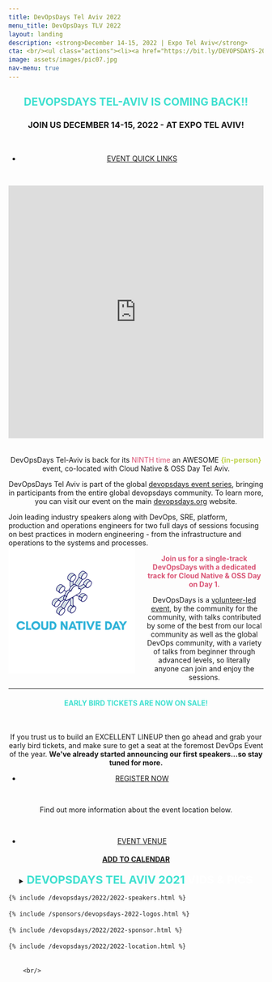 ```yaml
---
title: DevOpsDays Tel Aviv 2022
menu_title: DevOpsDays TLV 2022
layout: landing
description: <strong>December 14-15, 2022 | Expo Tel Aviv</strong>
cta: <br/><ul class="actions"><li><a href="https://bit.ly/DEVOPSDAYS-2022-TIX" class="button special fit" target="_blank"> REGISTER NOW</a></li></ul>&nbsp;<ul class="actions"><li><a href="/devopsdays/agenda-2022" class="button fit">AGENDA & SPEAKERS</a></li></ul>
image: assets/images/pic07.jpg
nav-menu: true
---
```


<!-- Main -->
<div id="main">

<!-- One -->
<div class="inner">
    <div class="row">
    <div class="box" style="width: 100%; text-align: center;">
    <h2 style="text-transform: uppercase; color: turquoise;">DEVOPSDAYS Tel-Aviv IS COMING BACK!!</h2>
    <h3 style="text-transform: uppercase;">Join us December 14-15, 2022 - at Expo Tel Aviv!</h3>
    <p>&nbsp;</p>
    <ul class="actions"><li><a href="/devopsdays-quicklinks-2022" class="button fit"><span class="icon alt fa-lightbulb-o"></span> EVENT QUICK LINKS </a></li></ul>
   <p>&nbsp;</p>
           <iframe width="100%" height="500" src="https://www.youtube.com/embed/i6w-rAmg84w" title="YouTube video player" frameborder="0" allow="accelerometer; autoplay; clipboard-write; encrypted-media; gyroscope; picture-in-picture" allowfullscreen></iframe>
            <br/>
            <br/>
            <p>DevOpsDays Tel-Aviv is back for its <span style="color: #d95374;">NINTH time</span> an AWESOME <span style="font-weight: 700; color: #c0d44f;">{in-person}</span> event, co-located with Cloud Native & OSS Day Tel Aviv.</p>
            <p>DevOpsDays Tel Aviv is part of the global <a href="https://devopsdays.org/" target="_blank">devopsdays event series</a>, bringing in participants from the entire global devopsdays community.  To learn more, you can visit our event on the main <a href="https://devopsdays.org/events/2022-tel-aviv/welcome/" target="_blank">devopsdays.org</a> website.</p>
            <p style="text-align: left; ">Join leading industry speakers along with DevOps, SRE, platform, production and operations engineers for two full days of sessions focusing on best practices in modern  engineering - from the infrastructure and operations to the systems and processes. 
            <span style="text-align: center;">
           <img src="/assets/images/cloudnative-SQ.png" width="250" style="float: left; padding-right: 20px;">
            <p style="text-align: center; font-weight: 700; color: #d95374;">Join us for a single-track DevOpsDays with a dedicated track for Cloud Native & OSS Day on Day 1. </p>
            </span>
            DevOpsDays is a <a href="/team" target="_blank">volunteer-led event</a>, by the community for the community, with talks contributed by some of the best from our local community as well as the global DevOps community, with a variety of talks from beginner through advanced levels, so literally anyone can join and enjoy the sessions.</p>
            <hr />
            <h4 style="text-transform: uppercase; color: turquoise;">EARLY BIRD TICKETS ARE NOW ON SALE! </h4>
            <br/>
            <p>If you trust us to build an EXCELLENT LINEUP then go ahead and grab your early bird tickets, and make sure to get a seat at the foremost DevOps Event of the year. <strong> We've already started announcing our first speakers...so stay tuned for more.</strong></p>
            <ul class="actions"><li><a href="https://bit.ly/DEVOPSDAYS-2022-TIX" class="button special fit"> REGISTER NOW</a></li></ul> 
            <br/>
            <p> Find out more information about the event location below.</p>
          <br />
        <ul class="actions"><li><a href="#location" class="button fit"> EVENT VENUE</a></li></ul>
                  <h4 style="text-transform: uppercase; color: turquoise;"><i class="fa fa-calendar"></i>  <a href="https://bit.ly/devopsdays-tlv-2022-GCAL" target="_blank">ADD TO CALENDAR</a></h4>
    </div>

 <div class="box" style="width: 100%; text-align: center;">
       <details>
        <summary><span
                style="text-transform: uppercase; color: turquoise; font-size: 22px; font-weight: 700;">DEVOPSDAYS TEL AVIV 2021 </span><span
                style="text-transform: uppercase; color: white; font-size: 22px; font-weight: 700;">
                VIDS & PICS </span>
        </summary>
        <div>
            <small>
                <p><p>Below you'll find the pictures and videos. <br/>(Subscribe to our <a href="https://www.youtube.com/c/DevOpsDaysTelAviv?sub_confirmation=1" target="_blank">YouTube channel</a>.)</p>
            <p><iframe src="https://www.youtube.com/embed/videoseries?list=PL8tivQAdoavO5l6n-qusWvOtzu7BmKK22" frameborder="0" allow="accelerometer; autoplay; clipboard-write; encrypted-media; gyroscope; picture-in-picture" allowfullscreen width="700" height="500"></iframe></p>
            {% include /devopsdays/devopsdays-2021-photos.html %}
            <br/>
            <ul class="actions"><li><a href="https://photos.app.goo.gl/EiUmrW4QwigR1oQ27" class="button fit" target="_blank"> VIEW ALL EVENT PICS</a></li></ul></p>              
            </small>
        </div>
        <div class="row" style="text-align: center;">
            <div class="12u">
                <h3><span style="text-transform: uppercase; color: turquoise;">CHECK OUT THE EXCELLENT TALK SLIDES BELOW</span></h3>
                        {% include /devopsdays/devopsdays-2021-slides.html %}
                <ul class="actions">
                    <li><a href="https://www.slideshare.net/DevopsCon/clipboards/devopsdays-tel-aviv-2021" class="button special fit" target="_blank">VIEW ON SLIDESHARE
                        </a></li>
                </ul>
            </div>
        </div>
    </details>
    </div>


  
    {% include /devopsdays/2022/2022-speakers.html %}
       
    {% include /sponsors/devopsdays-2022-logos.html %}

    {% include /devopsdays/2022/2022-sponsor.html %} 

    {% include /devopsdays/2022/2022-location.html %} 


        <br/>


<!--  <hr class="major">

 <div class="row" style="text-align: center;">
            <div class="4u"><ul class="actions"><li><a href="/devopsdays/agenda-2021" class="button fit"> <i class="fa fa-cog" style="color: red;"></i>VIEW EVENT PROGRAM</a></li></ul></div>
            <div class="4u"><ul class="actions"><li><a href="/devopsdays-quicklinks" class="button fit"> <i class="fa fa-cog" style="color: #c0d44f;"></i> EVENT QUICK LINKS</a></li></ul></div>
</div> -->











  
	
